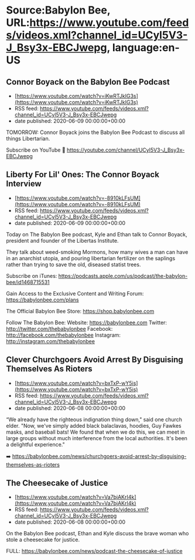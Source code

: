 # Source:Babylon Bee, URL:https://www.youtube.com/feeds/videos.xml?channel_id=UCyl5V3-J_Bsy3x-EBCJwepg, language:en-US

## Connor Boyack on the Babylon Bee Podcast
 - [https://www.youtube.com/watch?v=iKwRTJkIG3s](https://www.youtube.com/watch?v=iKwRTJkIG3s)
 - RSS feed: https://www.youtube.com/feeds/videos.xml?channel_id=UCyl5V3-J_Bsy3x-EBCJwepg
 - date published: 2020-06-09 00:00:00+00:00

TOMORROW: Connor Boyack joins the Babylon Bee Podcast to discuss all things Libertarian.

Subscribe on YouTube 🎥 https://youtube.com/channel/UCyl5V3-J_Bsy3x-EBCJwepg

## Liberty For Lil' Ones: The Connor Boyack Interview
 - [https://www.youtube.com/watch?v=-8910kLFsUM](https://www.youtube.com/watch?v=-8910kLFsUM)
 - RSS feed: https://www.youtube.com/feeds/videos.xml?channel_id=UCyl5V3-J_Bsy3x-EBCJwepg
 - date published: 2020-06-09 00:00:00+00:00

Today on The Babylon Bee podcast, Kyle and Ethan talk to Connor Boyack, president and founder of the Libertas Institute.

They talk about weed-smoking Mormons, how many wives a man can have in an anarchist utopia, and pouring libertarian fertilizer on the saplings rather than trying to save the old, diseased statist trees. 

Subscribe on iTunes: https://podcasts.apple.com/us/podcast/the-babylon-bee/id1468715531

Gain Access to the Exclusive Content and Writing Forum: https://babylonbee.com/plans

The Official Babylon Bee Store: https://shop.babylonbee.com

Follow The Babylon Bee:
Website: https://babylonbee.com
Twitter: http://twitter.com/thebabylonbee
Facebook: http://facebook.com/thebabylonbee
Instagram: http://instagram.com/thebabylonbee

## Clever Churchgoers Avoid Arrest By Disguising Themselves As Rioters
 - [https://www.youtube.com/watch?v=bxTxP-wY5is](https://www.youtube.com/watch?v=bxTxP-wY5is)
 - RSS feed: https://www.youtube.com/feeds/videos.xml?channel_id=UCyl5V3-J_Bsy3x-EBCJwepg
 - date published: 2020-06-08 00:00:00+00:00

“We already have the righteous indignation thing down," said one church elder. "Now, we've simply added black balaclavas, hoodies, Guy Fawkes masks, and baseball bats! We found that when we do this, we can meet in large groups without much interference from the local authorities. It's been a delightful experience."

➡️ https://babylonbee.com/news/churchgoers-avoid-arrest-by-disguising-themselves-as-rioters

## The Cheesecake of Justice
 - [https://www.youtube.com/watch?v=Va7bjAKrI4k](https://www.youtube.com/watch?v=Va7bjAKrI4k)
 - RSS feed: https://www.youtube.com/feeds/videos.xml?channel_id=UCyl5V3-J_Bsy3x-EBCJwepg
 - date published: 2020-06-08 00:00:00+00:00

On the Babylon Bee podcast, Ethan and Kyle discuss the brave woman who stole a cheesecake for justice. 

FULL: https://babylonbee.com/news/podcast-the-cheesecake-of-justice

